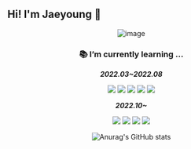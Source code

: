 ## Hi! I'm Jaeyoung 👋



<div align="center">
  
  ![image](https://user-images.githubusercontent.com/106129152/202050637-ab4ce86e-f622-4f57-8edb-414e3a91ab33.png)

  
  <h3>📚 I’m currently learning ...</h3>


  ***2022.03~2022.08***

  <img src="https://img.shields.io/badge/AdobeIllustrator-FF9A00?style=flat&logo=AdobeIllustrator&logoColor=white"/> <img src="https://img.shields.io/badge/AdobePhotoshop-31A8FF?style=flat&logo=AdobePhotoshop&logoColor=white"/> <img src="https://img.shields.io/badge/HTML5-E34F26?style=flat&logo=HTML5&logoColor=white"/>  <img src="https://img.shields.io/badge/CSS3-1572B6?style=flat&logo=CSS3&logoColor=white"/> <img src="https://img.shields.io/badge/jQuery-0769AD?style=flat&logo=jQuery&logoColor=white"/> 

  ***2022.10~***

  <img src="https://img.shields.io/badge/Python-3776AB?style=flat&logo=Python&logoColor=white"/> <img src="https://img.shields.io/badge/scikitlearn-F7931E?style=flat&logo=scikitlearn&logoColor=white"/> <img src="https://img.shields.io/badge/opencv-5C3EE8?style=flat&logo=opencv&logoColor=white"/> <img src="https://img.shields.io/badge/pytorch-EE4C2C?style=flat&logo=pytorch&logoColor=white"/>  

  ![Anurag's GitHub stats](https://github-readme-stats.vercel.app/api?username=pt0108&show_icons=true&theme=nord)
  
 </div>
